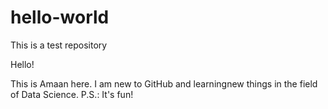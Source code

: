# hello-world
This is a test repository

Hello!

This is Amaan here. I am new to GitHub and learningnew things in the field of Data Science.
P.S.: It's fun!
